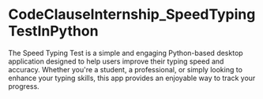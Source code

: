 # CodeClauseInternship_SpeedTypingTestInPython
The Speed Typing Test is a simple and engaging Python-based desktop application designed to help users improve their typing speed and accuracy. Whether you're a student, a professional, or simply looking to enhance your typing skills, this app provides an enjoyable way to track your progress.
